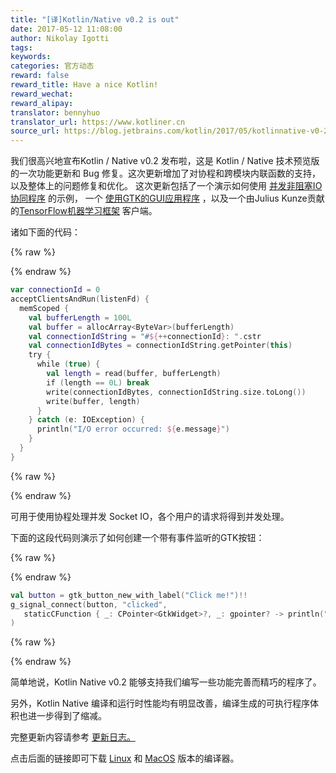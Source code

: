 ```yaml
---
title: "[译]Kotlin/Native v0.2 is out"
date: 2017-05-12 11:08:00
author: Nikolay Igotti
tags:
keywords:
categories: 官方动态
reward: false
reward_title: Have a nice Kotlin!
reward_wechat:
reward_alipay:
translator: bennyhuo
translator_url: https://www.kotliner.cn
source_url: https://blog.jetbrains.com/kotlin/2017/05/kotlinnative-v0-2-is-out/
---
```


我们很高兴地宣布Kotlin / Native v0.2 发布啦，这是 Kotlin / Native 技术预览版的一次功能更新和 Bug 修复。这次更新增加了对协程和跨模块内联函数的支持，以及整体上的问题修复和优化。
这次更新包括了一个演示如何使用 [并发非阻塞IO协同程序](https://github.com/JetBrains/kotlin-native/tree/master/samples/nonBlockingEchoServer) 的示例， 一个 [使用GTK的GUI应用程序](https://github.com/JetBrains/kotlin-native/tree/master/samples/gtk) ，以及一个由Julius Kunze贡献的[TensorFlow机器学习框架](https://github.com/JetBrains/kotlin-native/tree/master/samples/tensorflow) 客户端。

诸如下面的代码：

{% raw %}
<p></p>
{% endraw %}

```kotlin
var connectionId = 0
acceptClientsAndRun(listenFd) {
  memScoped {
    val bufferLength = 100L
    val buffer = allocArray<ByteVar>(bufferLength)
    val connectionIdString = "#${++connectionId}: ".cstr
    val connectionIdBytes = connectionIdString.getPointer(this)
    try {
      while (true) {
        val length = read(buffer, bufferLength)
        if (length == 0L) break
        write(connectionIdBytes, connectionIdString.size.toLong())
        write(buffer, length)
      }
    } catch (e: IOException) {
      println("I/O error occurred: ${e.message}")
    }
  }
}
```

{% raw %}
<p></p>
{% endraw %}

可用于使用协程处理并发 Socket IO，各个用户的请求将得到并发处理。

下面的这段代码则演示了如何创建一个带有事件监听的GTK按钮：

{% raw %}
<p></p>
{% endraw %}

```kotlin
val button = gtk_button_new_with_label("Click me!")!!
g_signal_connect(button, "clicked",
   staticCFunction { _: CPointer<GtkWidget>?, _: gpointer? -> println("Hi from Kotlin") }
)
```

{% raw %}
<p></p>
{% endraw %}

简单地说，Kotlin Native v0.2 能够支持我们编写一些功能完善而精巧的程序了。

另外，Kotlin Native 编译和运行时性能均有明显改善，编译生成的可执行程序体积也进一步得到了缩减。

完整更新内容请参考 [更新日志。](https://github.com/JetBrains/kotlin-native/blob/v0.2.0/CHANGELOG.md)
 
 点击后面的链接即可下载 [Linux](http://download.jetbrains.com/kotlin/native/kotlin-native-linux-0.2.tar.gz)  和 [MacOS](http://download.jetbrains.com/kotlin/native/kotlin-native-macos-0.2.tar.gz) 版本的编译器。
